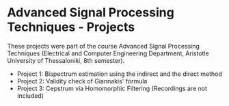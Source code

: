 # Advanced Signal Processing Techniques - Projects
These projects were part of the course Advanced Signal Processing Techniques (Electrical and Computer Engineering Department, Aristotle University of Thessaloniki, 8th semester).

* Project 1: Bispectrum estimation using the indirect and the direct method
* Project 2: Validity check of Giannakis' formula
* Project 3: Cepstrum via Homomorphic Filtering (Recordings are not included)
